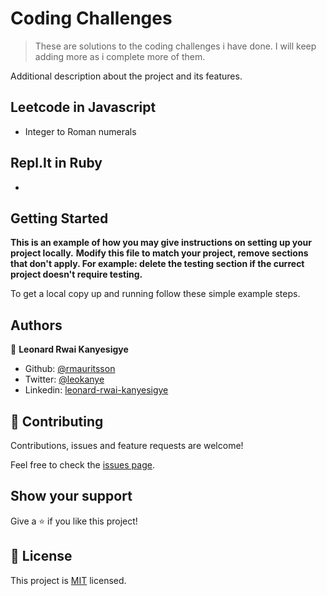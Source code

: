 # Coding Challenges

> These are solutions to the coding challenges i have done. I will keep adding more as i complete more of them.

Additional description about the project and its features.

## Leetcode in Javascript

- Integer to Roman numerals 

## Repl.It in Ruby

- 

## Getting Started

**This is an example of how you may give instructions on setting up your project locally.**
**Modify this file to match your project, remove sections that don't apply. For example: delete the testing section if the currect project doesn't require testing.**


To get a local copy up and running follow these simple example steps.

## Authors

👤 **Leonard Rwai Kanyesigye**

- Github: [@rmauritsson](https://github.com/rmauritsson)
- Twitter: [@leokanye](https://twitter.com/leokanye)
- Linkedin: [leonard-rwai-kanyesigye](https://www.linkedin.com/in/leonard-rwai-kanyesigye/)

## 🤝 Contributing

Contributions, issues and feature requests are welcome!

Feel free to check the [issues page](issues/).

## Show your support

Give a ⭐️ if you like this project!

## 📝 License

This project is [MIT](lic.url) licensed.
